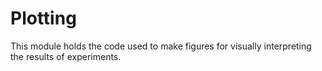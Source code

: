 # Plotting
This module holds the code used to make figures for visually interpreting the results of experiments.